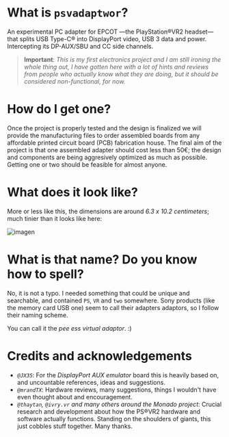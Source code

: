 # What is `psvadaptwor`?
An experimental PC adapter for EPCOT —the PlayStation®VR2 headset— that splits USB Type-C® into DisplayPort video, USB 3 data and power. Intercepting its DP-AUX/SBU and CC side channels.

> **Important**: *This is my first electronics project and I am still ironing the whole thing out, I have gotten here with a lot of hints and reviews from people who actually know what they are doing, but it should be considered non-functional, for now.*

# How do I get one?
Once the project is properly tested and the design is finalized we will provide the manufacturing files to order assembled boards from any affordable printed circuit board (PCB) fabrication house.
The final aim of the project is that one assembled adapter should cost less than 50€; the design and components are being aggresively optimized as much as possible. Getting one or two should be feasible for almost anyone.

# What does it look like?
More or less like this, the dimensions are around *6.3 x 10.2 centimeters*; much tinier than it looks like here:

![imagen](https://github.com/Swyter/psvadaptwor/assets/690187/e1b8fb57-2e93-4819-80d6-2b483eae86f4)

# What is that name? Do you know how to spell?

No, it is not a typo. I needed something that could be unique and searchable, and contained `PS`, `VR` and `two` somewhere.
Sony products (like the memory card USB one) seem to call their adapters adaptors, so I follow their naming scheme.  

You can call it the *pee ess virtual adaptor*. :)

# Credits and acknowledgements
* *`@JX35`*: For the *DisplayPort AUX emulator* board this is heavily based on, and uncountable references, ideas and suggestions.
* *`@mrandTX`*: Hardware reviews, many suggestions, things I wouldn't have even thought about and encouragement.
* *`@thaytan`, `@ivry.vr` and many others around the Monado project*: Crucial research and development about how the PS®VR2 hardware and software actually functions. Standing on the shoulders of giants, this just cobbles stuff together. Many thanks.
